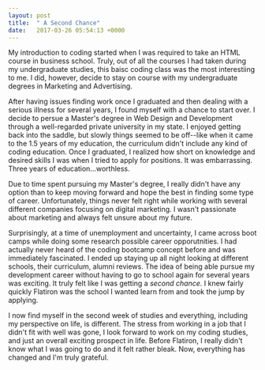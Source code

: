 ```yaml
---
layout: post
title:  " A Second Chance"
date:   2017-03-26 05:54:13 +0000
---
```



My introduction to coding started when I was required to take an HTML course in business school. Truly, out of all the courses I had taken during my undergraduate studies, this baisc coding class was the most interestiing to me. I did, however, decide to stay on course with my undergraduate degrees in Marketing and Advertising. 

After having issues finding work once I graduated and then dealing with a serious illness for several years, I found myself with a chance to start over. I decide to persue a Master's degree in Web Design and Development through a well-regarded private university in my state. I enjoyed getting back into the saddle, but slowly things seemed to be off--like when it came to the 1.5 years of my education, the curriculum didn't include any kind of coding education. Once I graduated, I realized how short on knowledge and desired skills I was when I tried to apply for positions. It was embarrassing. Three years of education...worthless. 

Due to time spent pursuing my Master's degree, I really didn't have any option than to keep moving forward and hope the best in finding some type of career. Unfortunately, things never felt right while working with several different companies focusing on digital marketing. I wasn't passionate about marketing and always felt unsure about my future. 

Surprisingly, at a time of unemployment and uncertainty, I came across boot camps while doing some research possible career opporutnities. I had actually never heard of the coding bootcamp concept before and was immediately fascinated. I ended up staying up all night looking at different schools, their curriculum, alumni reviews. The idea of being able pursue my development career without having to go to school again for several years was exciting. It truly felt like I was getting a *second chance.* I knew fairly quickly Flatiron was the school I wanted learn from and took the jump by applying. 

I now find myself in the second week of studies and everything, including my perspective on life, is different. The stress from working in a job that I didn't fit with well was gone, I look forward to work on my coding studies, and just an overall exciting prospect in life. Before Flatiron, I really didn't know what I was going to do and it felt rather bleak. Now, everything has changed and I'm truly grateful.


